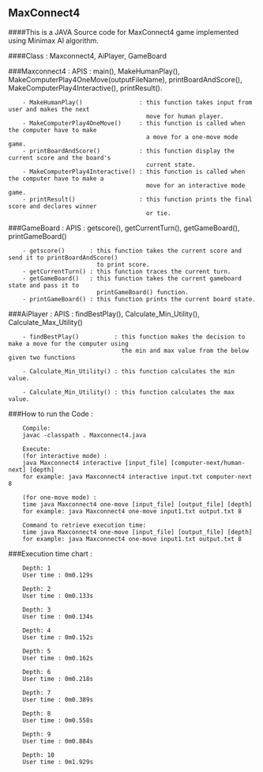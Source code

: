 ## MaxConnect4

####This is a JAVA Source code for MaxConnect4 game implemented using Minimax AI algorithm.

####Class : Maxconnect4, AiPlayer, GameBoard
	 
###Maxconnect4 :
        APIS : main(), MakeHumanPlay(),  MakeComputerPlay4OneMove(outputFileName), printBoardAndScore(),
               MakeComputerPlay4Interactive(), printResult().
	
        - MakeHumanPlay()                : this function takes input from user and makes the next
                                           move for human player.
        - MakeComputerPlay4OneMove()     : this function is called when the computer have to make 
                                           a move for a one-move mode game.
        - printBoardAndScore()           : this function display the current score and the board's
                                           current state.
        - MakeComputerPlay4Interactive() : this function is called when the computer have to make a
                                           move for an interactive mode game.
        - printResult()                  : this function prints the final score and declares winner
                                           or tie.

        
###GameBoard :
        APIS : getscore(), getCurrentTurn(), getGameBoard(), printGameBoard()

        - getscore()       : this function takes the current score and send it to printBoardAndScore() 
                             to print score.
        - getCurrentTurn() : this function traces the current turn.
        - getGameBoard()   : this function takes the current gameboard state and pass it to 
                             printGameBoard() function.
        - printGameBoard() : this function prints the current board state.
        

###AiPlayer :
        APIS : findBestPlay(), Calculate_Min_Utility(), Calculate_Max_Utility()

        - findBestPlay()          : this function makes the decision to make a move for the computer using 
                                    the min and max value from the below given two functions

        - Calculate_Min_Utility() : this function calculates the min value.
        
        - Calculate_Min_Utility() : this function calculates the max value.


###How to run the Code :

        Compile:
        javac -classpath . Maxconnect4.java
	
        Execute:
        (for interactive mode) :
        java Maxconnect4 interactive [input_file] [computer-next/human-next] [depth]  
        for example: java Maxconnect4 interactive input.txt computer-next 8

        (for one-move mode) :
        time java Maxconnect4 one-move [input_file] [output_file] [depth]  
        for example: java Maxconnect4 one-move input1.txt output.txt 8

        Command to retrieve execution time:
        time java Maxconnect4 one-move [input_file] [output_file] [depth]  
        for example: java Maxconnect4 one-move input1.txt output.txt 8


###Execution time chart :
        
        Depth: 1
        User time : 0m0.129s

        Depth: 2
        User time : 0m0.133s

        Depth: 3
        User time : 0m0.134s

        Depth: 4
        User time : 0m0.152s

        Depth: 5
        User time : 0m0.162s

        Depth: 6
        User time : 0m0.218s

        Depth: 7
        User time : 0m0.389s

        Depth: 8
        User time : 0m0.558s

        Depth: 9
        User time : 0m0.884s

        Depth: 10
        User time : 0m1.929s

